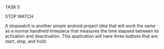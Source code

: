 TASK 5

STOP WATCH

A stopwatch is another simple android project idea that will work the same
as a normal handheld timepiece that measures the time elapsed between its
activation and deactivation. This application will have three buttons that are:
start, stop, and hold.
